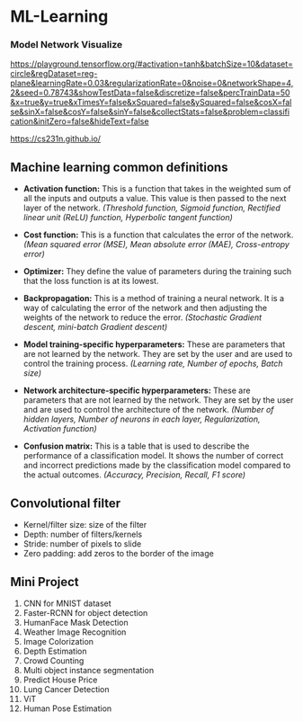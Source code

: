 # ML-Learning

### Model Network Visualize
https://playground.tensorflow.org/#activation=tanh&batchSize=10&dataset=circle&regDataset=reg-plane&learningRate=0.03&regularizationRate=0&noise=0&networkShape=4,2&seed=0.78743&showTestData=false&discretize=false&percTrainData=50&x=true&y=true&xTimesY=false&xSquared=false&ySquared=false&cosX=false&sinX=false&cosY=false&sinY=false&collectStats=false&problem=classification&initZero=false&hideText=false


https://cs231n.github.io/


## Machine learning common definitions

- <b>Activation function:</b> This is a function that takes in the weighted sum of all the inputs and outputs a value. This value is then passed to the next layer of the network. <i>(Threshold function, Sigmoid function, Rectified linear unit (ReLU) function, Hyperbolic tangent function)</i>

- <b>Cost function:</b> This is a function that calculates the error of the network. <i>(Mean squared error (MSE), Mean absolute error (MAE), Cross-entropy error)</i>

- <b>Optimizer:</b> They define the value of parameters during the training such that the loss function is at its lowest.

- <b>Backpropagation:</b> This is a method of training a neural network. It is a way of calculating the error of the network and then adjusting the weights of the network to reduce the error. <i>(Stochastic Gradient descent, mini-batch Gradient descent)</i>

- <b>Model training-specific hyperparameters:</b> These are parameters that are not learned by the network. They are set by the user and are used to control the training process. <i>(Learning rate, Number of epochs, Batch size)</i>

- <b>Network architecture-specific hyperparameters:</b> These are parameters that are not learned by the network. They are set by the user and are used to control the architecture of the network. <i>(Number of hidden layers, Number of neurons in each layer, Regularization, Activation function)</i>

- <b>Confusion matrix:</b> This is a table that is used to describe the performance of a classification model. It shows the number of correct and incorrect predictions made by the classification model compared to the actual outcomes. <i>(Accuracy, Precision, Recall, F1 score)</i>

## Convolutional filter

- Kernel/filter size: size of the filter
- Depth: number of filters/kernels
- Stride: number of pixels to slide
- Zero padding: add zeros to the border of the image

## Mini Project

1. CNN for MNIST dataset
2. Faster-RCNN for object detection
3. HumanFace Mask Detection
4. Weather Image Recognition
5. Image Colorization
6. Depth Estimation
7. Crowd Counting
8. Multi object instance segmentation
9. Predict House Price
10. Lung Cancer Detection
11. ViT
12. Human Pose Estimation




